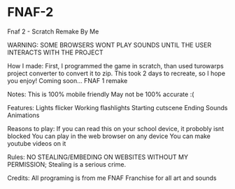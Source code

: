 # FNAF-2
Fnaf 2 - Scratch Remake By Me

WARNING: SOME BROWSERS WONT PLAY SOUNDS UNTIL THE USER INTERACTS WITH THE PROJECT

How I made:
First, I programmed the game in scratch, than used turowarps project converter to convert it to zip.
This took 2 days to recreate, so I hope you enjoy!
Coming soon... FNAF 1 remake

Notes:
This is 100% mobile friendly
May not be 100% accurate :(

Features:
Lights flicker
Working flashlights
Starting cutscene
Ending
Sounds
Animations

Reasons to play:
If you can read this on your school device, it probobly isnt blocked
You can play in the web browser on any device
You can make youtube videos on it

Rules:
NO STEALING/EMBEDING ON WEBSITES WITHOUT MY PERMISSION; Stealing is a serious crime.

Credits:
All programing is from me
FNAF Franchise for all art and sounds


